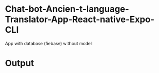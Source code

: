 # Chat-bot-Ancien-t-language-Translator-App-React-native-Expo-CLI
App with database (fiebase) without model
# Output
